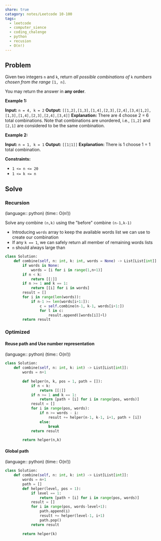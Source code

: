 ```yaml
---
share: true
catagory: notes/Leetcode 10-100
tags:
  - leetcode
  - computer_sience
  - coding_chalenge
  - python
  - recusion
  - O(n!)
---
```


## Problem

Given two integers `n` and `k`, return _all possible combinations of_ `k` _numbers chosen from the range_ `[1, n]`.

You may return the answer in **any order**.

**Example 1:**

**Input:** `n = 4, k = 2`
**Output:** `[[1,2],[1,3],[1,4],[2,3],[2,4],[3,4|1,2],[1,3],[1,4],[2,3],[2,4],[3,4]]`
**Explanation:** There are 4 choose 2 = 6 total combinations.
Note that combinations are unordered, i.e., `[1,2]` and `[2,1]` are considered to be the same combination.

**Example 2:**

**Input:** `n = 1, k = 1`
**Output:** `[[1|1]]`
**Explanation:** There is 1 choose 1 = 1 total combination.

**Constraints:**

- `1 <= n <= 20`
- `1 <= k <= n`

## Solve

### Recursion
(language:: python) (time:: O(n!))

Solve any combine `(n,k)` using the "before" combine `(n-1,k-1)`
- Introducing `words` array to keep the available words list we can use to create our combination
- If any `k == 1`, we can safely return all member of remaining words lists
- `n` should always large than 
```python
class Solution:
    def combine(self, n: int, k: int, words = None) -> List[List[int]]:
        if words is None:
            words = [i for i in range(1,n+1)]
        if n < k:
            return [[|]]
        if n >= 1 and k == 1:
            return [[i] for i in words]
        result = []
        for i in range(len(words)):
            if n-1 >= len(words[i+1:]):
                c = self.combine(n-1, k-1, words[i+1:])
                for l in c:
                    result.append([words[i]]+l)
        return result
```

### Optimized  

#### Reuse path and Use number representation
(language:: python) (time:: O(n!))

```python
class Solution:
    def combine(self, n: int, k: int) -> List[List[int]]:
        words = n+1
        
        def helper(n, k, pos = 1, path = []):
            if n < k:
                return [[|]]
            if n >= 1 and k == 1:
                return [path + [i] for i in range(pos, words)]
            result = []
            for i in range(pos, words):
                if n >= words - i:
                    result += helper(n-1, k-1, i+1, path + [i])
                else:
                    break
            return result
        
        return helper(n,k)
```

#### Global path
(language:: python) (time:: O(n!))

```python
class Solution:
    def combine(self, n: int, k: int) -> List[List[int]]:
        words = n+1
        path = []
        def helper(level, pos = 1):
            if level == 1:
                return [path + [i] for i in range(pos, words)]
            result = []
            for i in range(pos, words-level+1):
                path.append(i)
                result += helper(level-1, i+1)
                path.pop()
            return result
        
        return helper(k)
```
